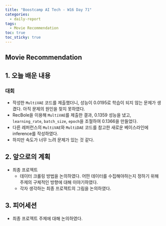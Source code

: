 ```yaml
---
title: "Boostcamp AI Tech - W16 Day 71"
categories:
  - daily-report
tags:
  - Movie Recommendation
toc: true
toc_sticky: true
---
```


## Movie Recommendation

## 1. 오늘 배운 내용


### 대회
- 작성한 `MultiVAE` 코드를 제출했더니, 성능이 0.0195로 학습이 되지 않는 문제가 생겼다. 아직 문제의 원인을 찾지 못하였다.
- RecBole을 이용해 `MultiVAE`를 제출한 결과, 0.1359 성능을 냈고, `learning_rate`, `batch_size`, `epoch`을 조절하여 0.1366을 만들었다.
- 다른 레퍼런스의 `MultiVAE`와 `MultiDAE` 코드를 참고한 새로운 베이스라인에 inference를 작성하였다.
- 하지만 속도가 너무 느려 문제가 있는 것 같다.


## 2. 앞으로의 계획
- 최종 프로젝트
  - 데이터 크롤링 방법을 논의하였다. 어떤 데이터를 수집해야하는지 정하기 위해 주제의 구체적인 방향에 대해 이야기하였다.
  - 각자 생각하는 최종 프로젝트의 그림을 논의하였다.


## 3. 피어세션
- 최종 프로젝트 주제에 대해 논의하였다.